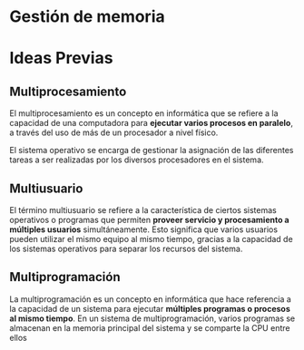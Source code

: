 # Gestión de memoria

# Ideas Previas

## Multiprocesamiento

El multiprocesamiento es un concepto en informática que se refiere a la capacidad de una computadora para **ejecutar varios procesos en paralelo**, a través del uso de más de un procesador a nivel físico.

El sistema operativo se encarga de gestionar la asignación de las diferentes tareas a ser realizadas por los diversos procesadores en el sistema.

## Multiusuario

El término multiusuario se refiere a la característica de ciertos sistemas operativos o programas que permiten **proveer servicio y procesamiento a múltiples usuarios** simultáneamente. Esto significa que varios usuarios pueden utilizar el mismo equipo al mismo tiempo, gracias a la capacidad de los sistemas operativos para separar los recursos del sistema.

## Multiprogramación

La multiprogramación es un concepto en informática que hace referencia a la capacidad de un sistema para ejecutar **múltiples programas o procesos al mismo tiempo**. En un sistema de multiprogramación, varios programas se almacenan en la memoria principal del sistema y se comparte la CPU entre ellos

<!-- #Duda cual es la diferencia entre multiprocesamiento y multiprogramación -->

<!-- #Duda entoces? la multiprogramación no significa que varios programas se ejecuten simultáneamente en la CPU. En cambio, lo que sucede es que la CPU cambia rápidamente entre los programas, ejecutando una parte de cada uno de ellos a la vez. -->
